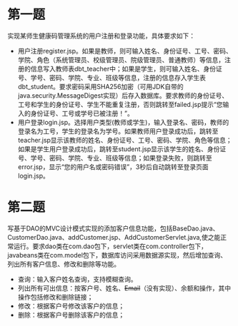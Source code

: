 # 第一题
实现某师生健康码管理系统的用户注册和登录功能，具体要求如下：
- 用户注册register.jsp。如果是教师，则可输入姓名、身份证号、工号、密码、学院、角色（系统管理员、校级管理员、院级管理员、普通教师）等信息，注册的信息写入教师表dbt_teacher中；如果是学生，则可输入姓名、身份证号、学号、密码、学院、专业、班级等信息，注册的信息存入学生表dbt_student。要求密码采用SHA256加密（可用JDK自带的java.security.MessageDigest实现）后存入数据库。要求教师的身份证号、工号和学生的身份证号、学生不能重复注册，否则跳转至failed.jsp提示“您输入的身份证号、工号或学号已被注册！”。
- 用户登录login.jsp。选择用户类型(教师或学生)，输入登录名、密码，教师的登录名为工号，学生的登录名为学号。如果教师用户登录成功后，跳转至teacher.jsp显示该教师的姓名、身份证号、工号、密码、学院、角色等信息；如果是学生用户登录成功后，跳转至student.jsp显示该学生的姓名、身份证号、学号、密码、学院、专业、班级等信息；如果登录失败，则跳转至error.jsp，显示“您的用户名或密码错误”，3秒后自动跳转至登录页面login.jsp。

# 第二题
写基于DAO的MVC设计模式实现的添加客户信息功能，包括BaseDao.java、CustomerDao.java、addCustomer.jsp、AddCustomerServlet.java,使之能正常运行。要求dao类在com.dao包下，servlet类在com.controller包下，javabeans类在com.model包下，数据库访问采用数据源实现，然后增加查询、列出所有客户信息、修改和删除等功能。
- 查询：输入客户姓名查询，支持模糊查询。
- 列出所有可出信息：按客户号、姓名、~~Email~~（没有实现）、余额和操作，其中操作包括修改和删除链接； 
- 修改：根据客户号修改该客户的信息； 
- 删除：根据客户号删除该客户的信息；
